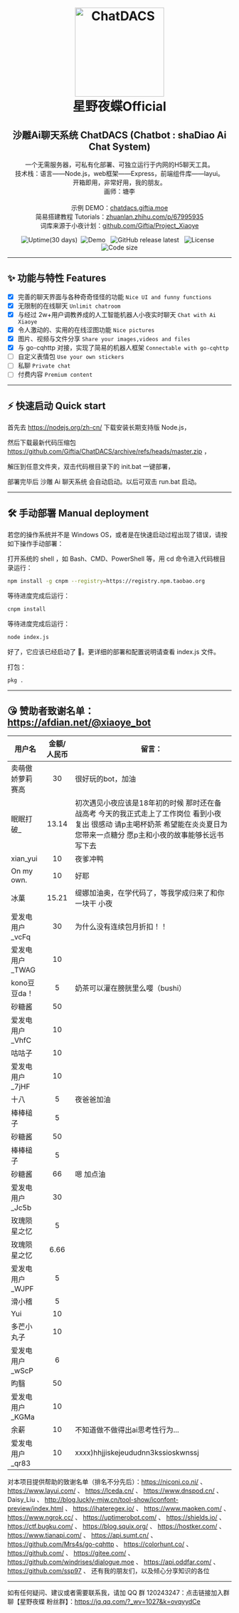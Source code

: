 <h1 align="center">
  <img src="https://repository-images.githubusercontent.com/171253757/27be1b16-8dbb-41ba-90b5-4b28157f3def" width="200" height="200" alt="ChatDACS"/><br/>
  星野夜蝶Official<br/>
</h1>
<h2 align="center">沙雕Ai聊天系统 ChatDACS (Chatbot : shaDiao Ai Chat System)</h2>
<p align="center">
一个无需服务器，可私有化部署、可独立运行于内网的H5聊天工具。<br/>
技术栈：语言——Node.js，web框架——Express，前端组件库——layui。<br/>
开箱即用，非常好用，我的朋友。<br/>
画师：塘李<br/>
<br/>
示例 DEMO：<a href="http://chatdacs.giftia.moe/" target="_blank">chatdacs.giftia.moe</a><br/>
简易搭建教程 Tutorials：<a href="https://zhuanlan.zhihu.com/p/67995935" target="_blank">zhuanlan.zhihu.com/p/67995935</a><br/>
词库来源于小夜计划：<a href="https://github.com/Giftia/Project_Xiaoye" target="_blank">github.com/Giftia/Project_Xiaoye</a>
</p>
  <p align="center">
  <img src="https://img.shields.io/uptimerobot/ratio/m783632550-7da46d24226cb151b978c810?style=for-the-badge" alt="Uptime(30 days)" />&nbsp;
  <img src="https://img.shields.io/website?label=demo&style=for-the-badge&up_message=online&url=http://chatdacs.giftia.moe/" alt="Demo" />
  &nbsp;
  <img src="https://img.shields.io/github/v/release/Giftia/ChatDACS?style=for-the-badge" alt="GitHub release latest" />
  &nbsp;
  <img src="https://img.shields.io/github/license/Giftia/ChatDACS?style=for-the-badge" alt="License" />
  &nbsp;
  <img src="https://img.shields.io/github/languages/code-size/Giftia/ChatDACS?style=for-the-badge" alt="Code size" />
  </p>

---

## ✨ 功能与特性 Features

- [x] 完善的聊天界面与各种奇奇怪怪的功能 `Nice UI and funny functions`
- [x] 无限制的在线聊天 `Unlimit chatroom`
- [x] 与经过 2w+用户调教养成的人工智能机器人小夜实时聊天 `Chat with Ai Xiaoye`
- [x] 令人激动的、实用的在线涩图功能 `Nice pictures`
- [x] 图片、视频与文件分享 `Share your images,videos and files`
- [x] 与 go-cqhttp 对接，实现了简易的机器人框架 `Connectable with go-cqhttp`
- [ ] 自定义表情包 `Use your own stickers`
- [ ] 私聊 `Private chat`
- [ ] 付费内容 `Premium content`

---

## ⚡️ 快速启动 Quick start

首先去 https://nodejs.org/zh-cn/ 下载安装长期支持版 Node.js，

然后下载最新代码压缩包 https://github.com/Giftia/ChatDACS/archive/refs/heads/master.zip ，

解压到任意文件夹，双击代码根目录下的 init.bat 一键部署，

部署完毕后 沙雕 Ai 聊天系统 会自动启动。以后可双击 run.bat 启动。

---

## 🛠 手动部署 Manual deployment

若您的操作系统并不是 Windows OS，或者是在快速启动过程出现了错误，请按如下操作手动部署：

打开系统的 shell ，如 Bash、CMD、PowerShell 等，用 cd 命令进入代码根目录运行：

```bash
npm install -g cnpm --registry=https://registry.npm.taobao.org
```

等待进度完成后运行：

```bash
cnpm install
```

等待进度完成后运行：

```bash
node index.js
```

好了，它应该已经启动了 🎉。更详细的部署和配置说明请查看 index.js 文件。

打包：
```bash
pkg .
```

---

## 😘 赞助者致谢名单：https://afdian.net/@xiaoye_bot

|  用户名   | 金额/人民币  |  留言：  |
|  ----  | :----:  | ----  |
| 卖萌傲娇萝莉赛高  | 30 | 很好玩的bot，加油|
| 眠眠打破_  | 13.14 | 初次遇见小夜应该是18年初的时候 那时还在备战高考 今天的我正式走上了工作岗位 看到小夜复出 很感动 请p主喝杯奶茶 希望能在炎炎夏日为您带来一点糖分 愿p主和小夜的故事能够长远书写下去 |
| xian_yui  | 10 | 夜爹冲鸭 |
| On my own.  | 10 | 好耶 |
| 冰菓  | 15.21 | 缇娜加油奥，在学代码了，等我学成归来了和你一块干  小夜 |
| 爱发电用户_vcFq  | 30 | 为什么没有连续包月折扣！！ |
| 爱发电用户_TWAG  | 10 |
| kono豆豆da！  | 5 | 奶茶可以灌在膀胱里么嘤（bushi） |
| 砂糖酱  | 50 |
| 爱发电用户_VhfC  | 10 |
| 咕咕子  | 10 |
| 爱发电用户_7jHF  | 10 |
| 十八  | 5 | 夜爸爸加油 |
| 棒棒槌子  | 5 |
| 砂糖酱  | 50 |
| 棒棒槌子  | 5 |
| 砂糖酱  | 66 | 嗯 加点油 |
| 爱发电用户_Jc5b  | 30 |
| 玫瑰陨星之忆  | 5 |
| 玫瑰陨星之忆  | 6.66 |
| 爱发电用户_WJPF  | 5 |
| 滑小稽  | 5 |
| Yui  | 10 |
| 多芒小丸子  | 10 |
| 爱发电用户_wScP  | 6 |
| 昀翳  | 50 |
| 爱发电用户_KGMa  | 10 |
| 余薪  | 10 | 不知道做不做得出ai思考性行为... |
| 爱发电用户_qr83  | 10 | xxxx)hhjjiskejeududnn3kssioskwnssj |

对本项目提供帮助的致谢名单（排名不分先后）：https://niconi.co.ni/  、 https://www.layui.com/  、 https://lceda.cn/  、 https://www.dnspod.cn/  、 Daisy_Liu  、 http://blog.luckly-mjw.cn/tool-show/iconfont-preview/index.html  、 https://ihateregex.io/  、 https://www.maoken.com/  、 https://www.ngrok.cc/  、 https://uptimerobot.com/  、 https://shields.io/  、 https://ctf.bugku.com/  、 https://blog.squix.org/  、 https://hostker.com/  、 https://www.tianapi.com/  、 https://api.sumt.cn/  、 https://github.com/Mrs4s/go-cqhttp  、 https://colorhunt.co/  、 https://github.com/  、 https://gitee.com/  、 https://github.com/windrises/dialogue.moe  、 https://api.oddfar.com/ 、 https://github.com/ssp97 、 还有我的朋友们，以及倾心分享知识的各位

---

如有任何疑问、建议或者需要联系我，请加 QQ 群 120243247：点击链接加入群聊【星野夜蝶 粉丝群】：https://jq.qq.com/?_wv=1027&k=ovqyydCe
